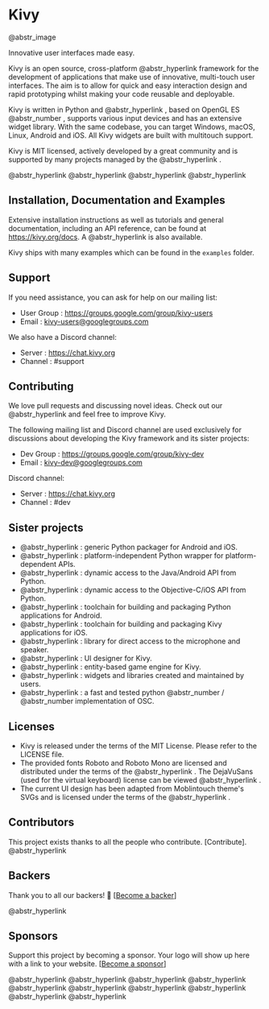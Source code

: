 # Kivy

@abstr_image 

Innovative user interfaces made easy.

Kivy is an open source, cross-platform @abstr_hyperlink framework for the development of applications that make use of innovative, multi-touch user interfaces. The aim is to allow for quick and easy interaction design and rapid prototyping whilst making your code reusable and deployable.

Kivy is written in Python and @abstr_hyperlink , based on OpenGL ES @abstr_number , supports various input devices and has an extensive widget library. With the same codebase, you can target Windows, macOS, Linux, Android and iOS. All Kivy widgets are built with multitouch support.

Kivy is MIT licensed, actively developed by a great community and is supported by many projects managed by the @abstr_hyperlink .

@abstr_hyperlink @abstr_hyperlink @abstr_hyperlink @abstr_hyperlink 

## Installation, Documentation and Examples

Extensive installation instructions as well as tutorials and general documentation, including an API reference, can be found at https://kivy.org/docs. A @abstr_hyperlink is also available.

Kivy ships with many examples which can be found in the `examples` folder.

## Support

If you need assistance, you can ask for help on our mailing list:

  * User Group : https://groups.google.com/group/kivy-users
  * Email : kivy-users@googlegroups.com



We also have a Discord channel:

  * Server : https://chat.kivy.org
  * Channel : #support



## Contributing

We love pull requests and discussing novel ideas. Check out our @abstr_hyperlink and feel free to improve Kivy.

The following mailing list and Discord channel are used exclusively for discussions about developing the Kivy framework and its sister projects:

  * Dev Group : https://groups.google.com/group/kivy-dev
  * Email : kivy-dev@googlegroups.com



Discord channel:

  * Server : https://chat.kivy.org
  * Channel : #dev



## Sister projects

  * @abstr_hyperlink : generic Python packager for Android and iOS.
  * @abstr_hyperlink : platform-independent Python wrapper for platform-dependent APIs.
  * @abstr_hyperlink : dynamic access to the Java/Android API from Python.
  * @abstr_hyperlink : dynamic access to the Objective-C/iOS API from Python.
  * @abstr_hyperlink : toolchain for building and packaging Python applications for Android.
  * @abstr_hyperlink : toolchain for building and packaging Kivy applications for iOS.
  * @abstr_hyperlink : library for direct access to the microphone and speaker.
  * @abstr_hyperlink : UI designer for Kivy.
  * @abstr_hyperlink : entity-based game engine for Kivy.
  * @abstr_hyperlink : widgets and libraries created and maintained by users.
  * @abstr_hyperlink : a fast and tested python @abstr_number / @abstr_number implementation of OSC.



## Licenses

  * Kivy is released under the terms of the MIT License. Please refer to the LICENSE file.
  * The provided fonts Roboto and Roboto Mono are licensed and distributed under the terms of the @abstr_hyperlink . The DejaVuSans (used for the virtual keyboard) license can be viewed @abstr_hyperlink .
  * The current UI design has been adapted from Moblintouch theme's SVGs and is licensed under the terms of the @abstr_hyperlink .



## Contributors

This project exists thanks to all the people who contribute. [Contribute]. @abstr_hyperlink 

## Backers

Thank you to all our backers! 🙏 [[Become a backer](https://opencollective.com/kivy#backer)]

@abstr_hyperlink 

## Sponsors

Support this project by becoming a sponsor. Your logo will show up here with a link to your website. [[Become a sponsor](https://opencollective.com/kivy#sponsor)]

@abstr_hyperlink @abstr_hyperlink @abstr_hyperlink @abstr_hyperlink @abstr_hyperlink @abstr_hyperlink @abstr_hyperlink @abstr_hyperlink @abstr_hyperlink @abstr_hyperlink 
